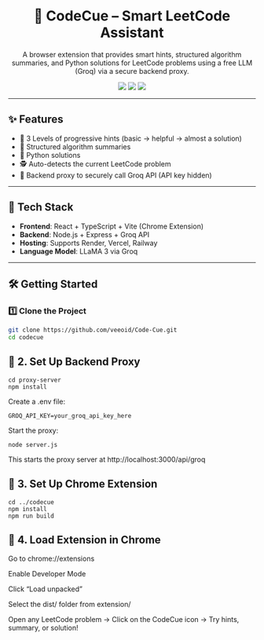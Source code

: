 ﻿<h1 align="center">🧠 CodeCue – Smart LeetCode Assistant</h1>
<p align="center">
  A browser extension that provides smart hints, structured algorithm summaries, and Python solutions for LeetCode problems using a free LLM (Groq) via a secure backend proxy.
</p>

<p align="center">
  <img src="https://img.shields.io/badge/Built_with-React-blue?style=flat&logo=react" />
  <img src="https://img.shields.io/badge/API-Groq-blueviolet?style=flat" />
  <img src="https://img.shields.io/badge/Chrome_Extension-TypeScript-yellowgreen?style=flat" />
</p>

---

## ✨ Features

- 🧠 3 Levels of progressive hints (basic → helpful → almost a solution)
- 📘 Structured algorithm summaries
- 🐍 Python solutions
- 🕵️ Auto-detects the current LeetCode problem
- 🔐 Backend proxy to securely call Groq API (API key hidden)

---

## 🧱 Tech Stack

- **Frontend**: React + TypeScript + Vite (Chrome Extension)
- **Backend**: Node.js + Express + Groq API
- **Hosting**: Supports Render, Vercel, Railway
- **Language Model**: LLaMA 3 via Groq

---

## 🛠️ Getting Started

### 1️⃣ Clone the Project

```bash
git clone https://github.com/veeoid/Code-Cue.git
cd codecue
```

## 🔐 2. Set Up Backend Proxy

```
cd proxy-server
npm install
```

Create a .env file:

```
GROQ_API_KEY=your_groq_api_key_here
```

Start the proxy:

```
node server.js
```

This starts the proxy server at http://localhost:3000/api/groq

## 🧩 3. Set Up Chrome Extension

```
cd ../codecue
npm install
npm run build
```

## 🧪 4. Load Extension in Chrome

Go to chrome://extensions

Enable Developer Mode

Click “Load unpacked”

Select the dist/ folder from extension/

Open any LeetCode problem → Click on the CodeCue icon → Try hints, summary, or solution!

